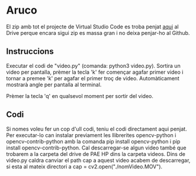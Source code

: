 # Aruco

El zip amb tot el projecte de Virtual Studio Code es troba penjat [aqui](https://drive.google.com/drive/folders/13qfh2iZuN18NB4eX2Uu5K_UMZ6QVMspi) al Drive perque encara sigui zip es massa gran i no deixa penjar-ho al Github.

## Instruccions

Executar el codi de "video.py" (comanda: python3 video.py). Sortira un video per pantalla, prèmer la tecla 'k' fer començar agafar primer video i tornar a premee 'k' per agafar el primer troç de video. Automàticament mostrarà angle per pantalla al terminal.

Prèmer la tecla 'q' en qualsevol moment per sortir del video.


## Codi

Si nomes voleu fer un cop d'ull codi, teniu el codi directament aqui penjat. Per executar-lo can instalar previament les llibrerites opencv-python i opencv-contrib-python amb la comanda pip install opencv-python i pip install opencv-contrib-python. Cal descarregar-se algun video també que trobarem a la carpeta del drive de PAE HP dins la carpeta videos. Dins de video.py caldra canviar el path cap a aquest video acabem de descarregar, si esta al mateix directori a cap = cv2.open("./nomVideo.MOV").
